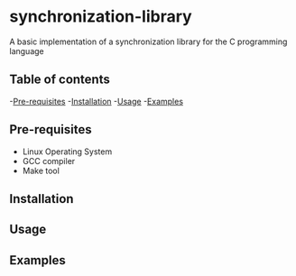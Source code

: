# synchronization-library
A basic implementation of a synchronization library for the C programming language

## Table of contents
-[Pre-requisites](#pre-requisites)
-[Installation](#installation)
-[Usage](#usage)
-[Examples](#examples)

## Pre-requisites
- Linux Operating System
- GCC compiler
- Make tool

## Installation

## Usage

## Examples
